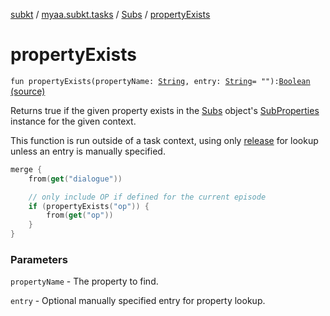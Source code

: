 [subkt](../../index.md) / [myaa.subkt.tasks](../index.md) / [Subs](index.md) / [propertyExists](./property-exists.md)

# propertyExists

`fun propertyExists(propertyName: `[`String`](https://kotlinlang.org/api/latest/jvm/stdlib/kotlin/-string/index.html)`, entry: `[`String`](https://kotlinlang.org/api/latest/jvm/stdlib/kotlin/-string/index.html)` = ""): `[`Boolean`](https://kotlinlang.org/api/latest/jvm/stdlib/kotlin/-boolean/index.html) [(source)](https://github.com/Myaamori/SubKt/blob/0.1.11/src/main/kotlin/myaa/subkt/tasks/plugin.kt#L534)

Returns true if the given property exists in the [Subs](index.md) object's [SubProperties](../-sub-properties/index.md) instance
for the given context.

This function is run outside of a task context, using only [release](release.md) for lookup
unless an entry is manually specified.

``` kotlin
merge {
    from(get("dialogue"))

    // only include OP if defined for the current episode
    if (propertyExists("op")) {
        from(get("op"))
    }
}
```

### Parameters

`propertyName` - The property to find.

`entry` - Optional manually specified entry for property lookup.